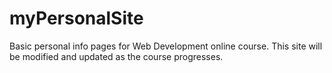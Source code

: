 # myPersonalSite
 Basic personal info pages for Web Development online course.
 This site will be modified and updated as the course progresses.
